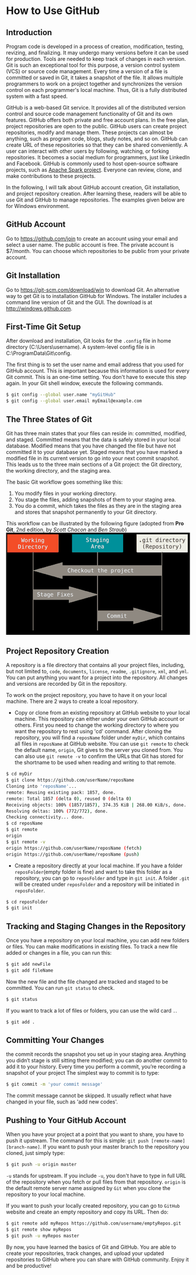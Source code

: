 # How to Use GitHub

## Introduction
Program code is developed in a process of creation, modification, testing, revizing, and finalizing. It may undergo many versions before it
can be used for production. Tools are needed to keep track of changes in each version. Git is such an exceptional tool for this purpose, a
version control system (VCS) or source code management. Every time a version of a file is committed or saved in Git, it takes a snapshot of
the file. It allows multiple programmers to work on a project together and synchronizes the version control on each programmer's local
machine. Thus, Git is a fully distributed system with a fast speed.

GitHub is a web-based Git service. It provides all of the distributed version control and source code management functionality of Git and
its own features. GitHub offers both private and free account plans. In the free plan, project repositories are open to the public.
GitHub users can create project repositories, modify and manage them. These projects can almost be anything, such as program code, blogs,
study notes, and so on. GitHub can create URL of these repositories so that they can be shared conveniently. A user can interact with
other users by following, watching, or forking repositories. It becomes a social medium for programmers, just like LinkedIn and Facebook.
GitHub is commonly used to host open-source software projects, such as [Apache Spark project](https://github.com/apache/spark). Everyone
can review, clone, and make contributions to these projects. 

In the following, I will talk about GitHub account creation, Git installation, and project repository creation. After learning these,
readers will be able to use Git and GitHub to manage repositories. The examples given below are for Windows environment.

## GitHub Account
Go to <https://github.com/join> to create an account using your email and select a user name. The public account is free. The private
account is $7/month. You can choose which repositories to be public from your private account.

## Git Installation
Go to <https://git-scm.com/download/win> to download Git. An alternative way to get Git is to installation
GitHub for Windows. The installer includes a command line version of Git and the GUI. The download is at <http://windows.github.com>.

## First-Time Git Setup
After download and installation, Git looks for the `.config` file in home directory (C:\Users\username). A system-level config file is in 
C:\ProgramData\Git\config.

The first thing is to set the user name and email address that you used for GitHub account. This is important because this information is
used for every Git commit. This is an one-time setting. You don't have to execute this step again. In your Git shell window, execute the
following commands.

```sh
$ git config --global user.name "myGitHub"
$ git config --global user.email myEmail@example.com
```
## The Three States of Git
Git has three main states that your files can reside in: committed, modified, and staged. Committed means that the data is safely stored
in your local database. Modified means that you have changed the file but have not committed it to your database yet. Staged
means that you have marked a modified file in its current version to go into your next commit snapshot. This leads us to the three main
sections of a Git project: the Git directory, the working directory, and the staging area.

The basic Git workflow goes something like this:
1. You modify files in your working directory.
2. You stage the files, adding snapshots of them to your staging area.
3. You do a commit, which takes the files as they are in the staging area and stores that snapshot permanently to your Git directory.

This workflow can be illustrated by the following figure (adopted from **Pro Git**, 2nd edition, by *Scott Chacon* and *Ben Straub*)
![alt text](./docs/git_stages.png)

## Project Repository Creation
A repository is a file directory that contains all your project files, including, but not limited to, `code`, `documents`, `license`, `readme`,
`.gitignore`, `xml`, and `yml`.  You can put anything you want for a project into the repository. All changes and versions are recorded by Git
in the repository.

To work on the project repository, you have to have it on your local machine. There are 2 ways to create a lcoal repository.

* Copy or clone from an existing repository at GitHub website to your local machine. This repository can either under your
own GitHub account or others. First you need to change the working directory to where you want the repository to rest using 'cd' command.
After cloning the repository, you will find a `reposName` folder under `myDir`, which contains all files in `reposName` at GitHub website.
You can use `git remote` to check the default name, `origin`, Git gives to the server you cloned from. You can also use `git remote -v` to
confirm the URLs that Git has stored for the shortname to be used when reading and writing to that remote.

```sh
$ cd myDir
$ git clone https://github.com/userName/reposName
Cloning into 'reposName'...
remote: Reusing existing pack: 1857, done.
remote: Total 1857 (delta 0), reused 0 (delta 0)
Receiving objects: 100% (1857/1857), 374.35 KiB | 268.00 KiB/s, done.
Resolving deltas: 100% (772/772), done.
Checking connectivity... done.
$ cd reposName
$ git remote
origin
$ git remote -v
origin https://github.com/userName/reposName (fetch)
origin https://github.com/userName/reposName (push)
```

* Create a repository directly at your local machine. If you have a folder `reposFolder`(empty folder is fine) and want to take this folder
as a repository, you can go to `reposFolder` and type in `git init`. A folder `.git` will be created under `reposFolder` and a repository
will be initiated in `reposFolder`.
```sh
$ cd reposFolder
$ git init
```

## Tracking and Staging Changes in the Repository
Once you have a repository on your local machine, you can add new folders or files. You can make modifications in existing files. To track
a new file added or changes in a file, you can run this:
```sh
$ git add newFile
$ git add fileName
```
Now the new file and the file changed are tracked and staged to be committed. You can run `git status` to check.
```sh
$ git status
```
If you want to track a lot of files or folders, you can use the wild card `.`.
```sh
$ git add .
```

## Committing Your Changes
the commit records the snapshot you set up in your staging area. Anything you didn’t stage is still sitting there modified; you can do another
commit to add it to your history. Every time you perform a commit, you’re recording a snapshot of your project The simplest way to commit
is to type:
```sh
$ git commit -m 'your commit message'
```
The commit message cannot be skipped. It usually reflect what have changed in your file, such as 'add new codes'.

## Pushing to Your GitHub Account
When you have your project at a point that you want to share, you have to push it upstream. The command for this is simple: `git push
[remote-name][branch-name]`. If you want to push your master branch to the repository you cloned, just simply type:
```sh
$ git push -u origin master
```
`-u` stands for upstream. If you include `-u`, you don't have to type in full URL of the repository when you fetch or pull files from
that repository. `origin` is the default remote server name assigned by `Git` when you clone the repository to your local machine.

If you want to push your locally created repository, you can go to `GitHub` website and create an empty repository and copy its URL. Then do:
``` sh
$ git remote add myRepos https://github.com/username/emptyRepos.git
$ git remote show myRepos
$ git push -u myRepos master
```

By now, you have learned the basics of Git and GitHub. You are able to create your repositories, track changes, and upload your updated
repositories to GitHub where you can share with GitHub community. Enjoy it and be productive!




















